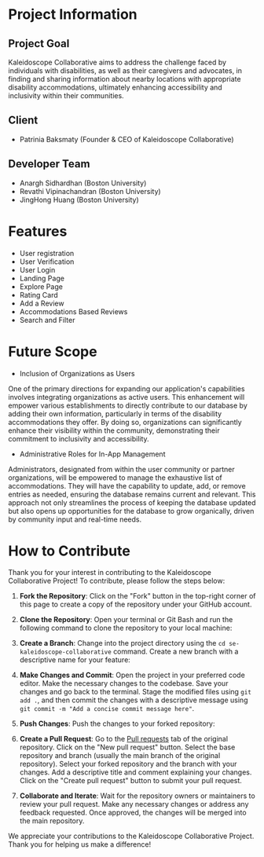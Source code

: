 # Project Information

## Project Goal
Kaleidoscope Collaborative aims to address the challenge faced by individuals with disabilities, as well as their caregivers and advocates, in finding and sharing information about nearby locations with appropriate disability accommodations, ultimately enhancing accessibility and inclusivity within their communities.

## Client
- Patrinia Baksmaty (Founder & CEO of Kaleidoscope Collaborative)

## Developer Team
- Anargh Sidhardhan (Boston University)
- Revathi Vipinachandran (Boston University)
- JingHong Huang (Boston University)


# Features

- User registration
- User Verification
- User Login
- Landing Page
- Explore Page
- Rating Card
- Add a Review
- Accommodations Based Reviews
- Search and Filter


# Future Scope

- Inclusion of Organizations as Users

One of the primary directions for expanding our application's capabilities involves integrating organizations as active users. This enhancement will empower various establishments to directly contribute to our database by adding their own information, particularly in terms of the disability accommodations they offer. By doing so, organizations can significantly enhance their visibility within the community, demonstrating their commitment to inclusivity and accessibility.

- Administrative Roles for In-App Management

Administrators, designated from within the user community or partner organizations, will be empowered to manage the exhaustive list of accommodations. They will have the capability to update, add, or remove entries as needed, ensuring the database remains current and relevant. This approach not only streamlines the process of keeping the database updated but also opens up opportunities for the database to grow organically, driven by community input and real-time needs.

# How to Contribute

Thank you for your interest in contributing to the Kaleidoscope Collaborative Project! To contribute, please follow the steps below:

1. **Fork the Repository**: Click on the "Fork" button in the top-right corner of this page to create a copy of the repository under your GitHub account.

2. **Clone the Repository**: Open your terminal or Git Bash and run the following command to clone the repository to your local machine:

3. **Create a Branch**: Change into the project directory using the `cd se-kaleidoscope-collaborative` command. Create a new branch with a descriptive name for your feature:

4. **Make Changes and Commit**: Open the project in your preferred code editor. Make the necessary changes to the codebase. Save your changes and go back to the terminal. Stage the modified files using `git add .`, and then commit the changes with a descriptive message using `git commit -m "Add a concise commit message here"`.

5. **Push Changes**: Push the changes to your forked repository:

6. **Create a Pull Request**: Go to the [Pull requests](https://github.com/BU-Spark/se-kaleidoscope-collaborative/pulls) tab of the original repository. Click on the "New pull request" button. Select the base repository and branch (usually the main branch of the original repository). Select your forked repository and the branch with your changes. Add a descriptive title and comment explaining your changes. Click on the "Create pull request" button to submit your pull request.

7. **Collaborate and Iterate**: Wait for the repository owners or maintainers to review your pull request. Make any necessary changes or address any feedback requested. Once approved, the changes will be merged into the main repository.

We appreciate your contributions to the Kaleidoscope Collaborative Project. Thank you for helping us make a difference!